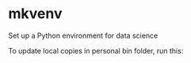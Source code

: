 # mkvenv
Set up a Python environment for data science

To update local copies in personal bin folder, run this:
